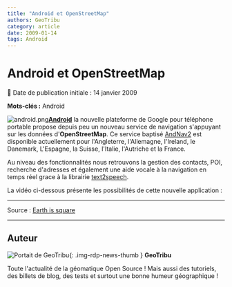 ```yaml
---
title: "Android et OpenStreetMap"
authors: GeoTribu
category: article
date: 2009-01-14
tags: Android
---
```


# Android et OpenStreetMap


:calendar: Date de publication initiale : 14 janvier 2009

**Mots-clés :** Android


![android.png](/sites/default/files/Tuto/img/Blog/android/android.png)[**Android**](http://code.google.com/android/) la nouvelle plateforme de Google pour téléphone portable propose depuis peu un nouveau service de navigation s'appuyant sur les données d'**OpenStreetMap**. Ce service baptisé [AndNav2](http://www.andnav.org/) est disponible actuellement pour l'Angleterre, l'Allemagne, l'Ireland, le Danemark, L'Espagne, la Suisse, l'Italie, l'Autriche et la France.

Au niveau des fonctionnalités nous retrouvons la gestion des contacts, POI, recherche d'adresses et également une aide vocale à la navigation en temps réel grace à la librairie [text2speech](http://text2speech.sourceforge.net/).

La vidéo ci-dessous présente les possibilités de cette nouvelle application :

---  
Source : [Earth is square](http://earthissquare.com/2009/01/09/android-getting-navigation-with-open-source-strret-data/)



----

## Auteur

![Portait de GeoTribu](https://cdn.geotribu.fr/images/internal/charte/geotribu\_logo\_64x64.png){: .img-rdp-news-thumb }
**GeoTribu**

Toute l'actualité de la géomatique Open Source ! Mais aussi des tutoriels, des billets de blog, des tests et surtout une bonne humeur géographique !
